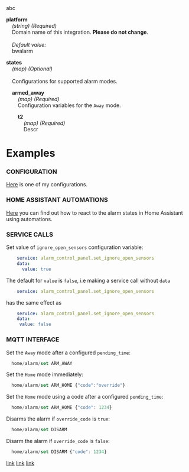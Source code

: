<div id="#test">abc</div>

<a id="platform"></a>
**platform**  
&nbsp;&nbsp;&nbsp; _(string) (Required)_  
&nbsp;&nbsp;&nbsp; Domain name of this integration. **Please do not change**.  
&nbsp;  
&nbsp;&nbsp;&nbsp; _Default value:_  
&nbsp;&nbsp;&nbsp; bwalarm  
  
<a id="states"></a>
**states**  
&nbsp;&nbsp;&nbsp; _(map) (Optional)_  
&nbsp;  
&nbsp;&nbsp;&nbsp; Configurations for supported alarm modes.  
  
<a id="armed_away"></a>
&nbsp;&nbsp;&nbsp; **armed_away**  
&nbsp;&nbsp;&nbsp; &nbsp;&nbsp;&nbsp; _(map) (Required)_  
&nbsp;&nbsp;&nbsp; &nbsp;&nbsp;&nbsp; Configuration variables for the `Away` mode.  
  
<a id="states-armed_away-t2"></a>
&nbsp;&nbsp;&nbsp; &nbsp;&nbsp;&nbsp; **t2**  
&nbsp;&nbsp;&nbsp; &nbsp;&nbsp;&nbsp; &nbsp;&nbsp;&nbsp; _(map) (Required)_  
&nbsp;&nbsp;&nbsp; &nbsp;&nbsp;&nbsp; &nbsp;&nbsp;&nbsp; Descr    
<s></s>  

# Examples
<a id="cba2" class="anchor" aria-hidden="true" href="#cba2"></a>

### CONFIGURATION
[Here](examples/my_bwalarm.yaml) is one of my configurations.

### HOME ASSISTANT AUTOMATIONS
[Here](examples/automations.yaml) you can find out how to react to the alarm states in Home Assistant using automations.  

### SERVICE CALLS  
Set value of `ignore_open_sensors` configuration variable:
```yaml
    service: alarm_control_panel.set_ignore_open_sensors
    data:
      value: true
```
The default for `value` is `false`, i.e making a service call without `data`
```yaml
    service: alarm_control_panel.set_ignore_open_sensors
```
has the same effect as
```yaml
    service: alarm_control_panel.set_ignore_open_sensors
    data:
     value: false
```

### MQTT INTERFACE
Set the `Away` mode after a configured `pending_time`:
```javascript
  home/alarm/set ARM_AWAY
```
Set the `Home` mode immediately:
```javascript
  home/alarm/set ARM_HOME {"code":"override"}
```
Set the `Home` mode using a code after a configured `pending_time`:
```javascript
  home/alarm/set ARM_HOME {"code": 1234}
```
Disarms the alarm if `override_code` is `true`:
```javascript
  home/alarm/set DISARM
```
Disarm the alarm if `override_code` is `false`:
```javascript
  home/alarm/set DISARM {"code": 1234}
```
[link](examples.md#armed_away)
[link](#armed_away)
[link](#states-armed_away-t2)
